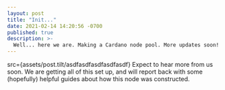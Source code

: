 ```yaml
---
layout: post
title: "Init..."
date: 2021-02-14 14:20:56 -0700
published: true
description: >-
  Well... here we are. Making a Cardano node pool. More updates soon!
---
```


src={assets/post.tilt/asdfasdfasdfasdfasdf}
Expect to hear more from us soon. We are getting all of this set up, and will
report back with some (hopefully) helpful guides about how this node was
constructed.

